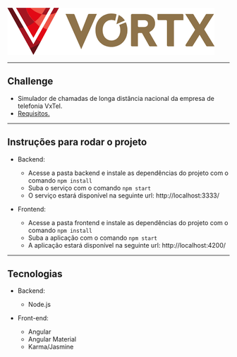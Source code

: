 ![logotipo-vortx](./frontend/src/assets/logo.png)

--- 

## Challenge

- Simulador de chamadas de longa distância nacional da empresa de telefonia VxTel.
- [Requisitos.](https://www.vortx.com.br/uploads/ShowmethecodeBackend.pdf)

---

## Instruções para rodar o projeto

- Backend:
    - Acesse a pasta backend e instale as dependências do projeto com o comando `npm install`
    - Suba o serviço com o comando `npm start`
    - O serviço estará disponível na seguinte url: http://localhost:3333/

- Frontend:
    - Acesse a pasta frontend e instale as dependências do projeto com o comando `npm install`
    - Suba a aplicação com o comando `npm start`
    - A aplicação estará disponível na seguinte url: http://localhost:4200/

---

## Tecnologias

- Backend:
    - Node.js

- Front-end:
    - Angular
    - Angular Material
    - Karma/Jasmine
